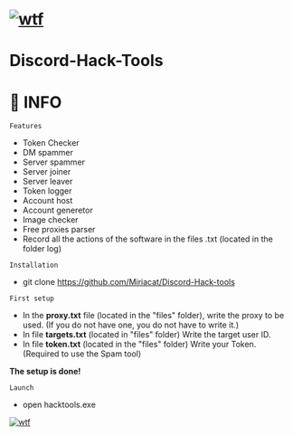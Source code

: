 # [![wtf](https://cdn.discordapp.com/attachments/1057671459406872659/1057990781341794354/679af8d2e6e5498ac1307dc70c3eadc5.jpg "overlord")](https://www.youtube.com/watch?v=dQw45555list=PLrpgO-fUNO4OKpFbFXb2cQlF72Yj3ppJv) 
# Discord-Hack-Tools


# 📌 INFO

`Features`
* Token Checker
* DM spammer
* Server spammer
* Server joiner
* Server leaver
* Token logger
* Account host
* Account generetor
* Image checker
* Free proxies parser
* Record all the actions of the software in the files .txt (located in the folder log)

`Installation`
* git clone https://github.com/Miriacat/Discord-Hack-tools

`First setup`
- In the **proxy.txt** file (located in the "files" folder), write the proxy to be used. (If you do not have one, you do not have to write it.)
- In file **targets.txt** (located in "files" folder) Write the target user ID.
- In file **token.txt** (located in the "files" folder) Write your Token. (Required to use the Spam tool)


**The setup is done!**

`Launch`
* open hacktools.exe

[![wtf](https://cdn.discordapp.com/attachments/1057671459406872659/1057990781341794354/679af8d2e6e5498ac1307dc70c3eadc5.jpg "overlord")](https://www.youtube.com/watch?v=dQw4w9WgXcQ&list=PLrpgO-fUNO4OKpFbffffFXb2cQlF72Yj3ppJv)


